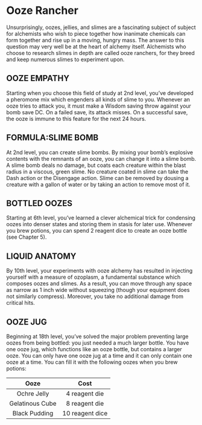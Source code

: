 # Ooze Rancher

Unsurprisingly, oozes, jellies, and slimes are a fascinating subject of subject for alchemists who wish to piece together how inanimate chemicals can form together and rise up in a moving, hungry mass. The answer to this question may very well be at the heart of alchemy itself. Alchemists who choose to research slimes in depth are called ooze ranchers, for they breed and keep numerous slimes to experiment upon.

## OOZE EMPATHY

Starting when you choose this field of study at 2nd level, you’ve developed a pheromone mix which engenders all kinds of slime to you. Whenever an ooze tries to attack you, it must make a Wisdom saving throw against your bomb save DC. On a failed save, its attack misses. On a successful save, the ooze is immune to this feature for the next 24 hours.

## FORMULA:SLIME BOMB

At 2nd level, you can create slime bombs. By mixing your bomb’s explosive contents with the remnants of an ooze, you can change it into a slime bomb. A slime bomb deals no damage, but coats each creature within the blast radius in a viscous, green slime. No creature coated in slime can take the Dash action or the Disengage action. Slime can be removed by dousing a creature with a gallon of water or by taking an action to remove most of it.

## BOTTLED OOZES

Starting at 6th level, you’ve learned a clever alchemical trick for condensing oozes into denser states and storing them in stasis for later use. Whenever you brew potions, you can spend 2 reagent dice to create an ooze bottle (see Chapter 5).

## LIQUID ANATOMY

By 10th level, your experiments with ooze alchemy has resulted in injecting yourself with a measure of ozoplasm, a fundamental substance which composes oozes and slimes. As a result, you can move through any space as narrow as 1 inch wide without squeezing (though your equipment does not similarly compress). Moreover, you take no additional damage from critical hits.

## OOZE JUG

Beginning at 18th level, you’ve solved the major problem preventing large oozes from being bottled: you just needed a much larger bottle. You have one ooze jug, which functions like an ooze bottle, but contains a larger ooze. You can only have one ooze jug at a time and it can only contain one ooze at a time. You can fill it with the following oozes when you brew potions:

| Ooze            | Cost            |
| :-------------: | :-------------: |
| Ochre Jelly     | 4 reagent die   |
| Gelatinous Cube | 8 reagent die   |
| Black Pudding   | 10 reagent dice |